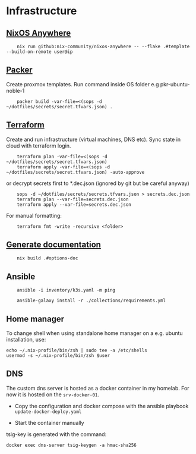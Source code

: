 # Infrastructure

## [NixOS Anywhere](https://github.com/nix-community/nixos-anywhere)

```console
    nix run github:nix-community/nixos-anywhere -- --flake .#template --build-on-remote user@ip
```

## [Packer](https://developer.hashicorp.com/packer/docs?product_intent=packer)

Create proxmox templates. Run command inside OS folder e.g pkr-ubuntu-noble-1

```console
    packer build -var-file=<(sops -d ~/dotfiles/secrets/secret.tfvars.json) .
```

## [Terraform](https://developer.hashicorp.com/terraform?product_intent=terraform)

Create and run infrastructure (virtual machines, DNS etc).
Sync state in cloud with terraform login.

```console
    terraform plan -var-file=<(sops -d ~/dotfiles/secrets/secret.tfvars.json)
    terraform apply -var-file=<(sops -d ~/dotfiles/secrets/secret.tfvars.json) -auto-approve
```

or decrypt secrets first to \*.dec.json (ignored by git but be careful anyway)

```console
    sops -d ~/dotfiles/secrets/secrets.tfvars.json > secrets.dec.json
    terraform plan --var-file=secrets.dec.json
    terraform apply --var-file=secrets.dec.json
```

For manual formatting:

```console
    terraform fmt -write -recursive <folder>
```

## [Generate documentation](https://github.com/NixOS/nixpkgs/blob/master/nixos/doc/manual/default.nix)

```console
    nix build .#options-doc
```

## Ansible

```console
    ansible -i inventory/k3s.yaml -m ping
```

```console
    ansible-galaxy install -r ./collections/requirements.yml
```

## Home manager

To change shell when using standalone home manager on a e.g. ubuntu installation, use:

```console
echo ~/.nix-profile/bin/zsh | sudo tee -a /etc/shells
usermod -s ~/.nix-profile/bin/zsh $user
```

## DNS

The custom dns server is hosted as a docker container in my homelab.
For now it is hosted on the `srv-docker-01`.

- Copy the configuration and docker compose with the ansible playbook `update-docker-deploy.yaml`

- Start the container manually

tsig-key is generated with the command:

```console
docker exec dns-server tsig-keygen -a hmac-sha256
```
